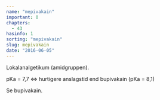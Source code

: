 ```yaml
---
name: "mepivakain"
important: 0
chapters:  
  - 43
hasinfo: 1
sorting: "mepivakain"
slug: mepivakain
date: "2016-06-05"
---
```


Lokalanalgetikum (amidgruppen).

pKa = 7,7 <=> hurtigere anslagstid end bupivakain (pKa = 8,1)

Se bupivakain.
